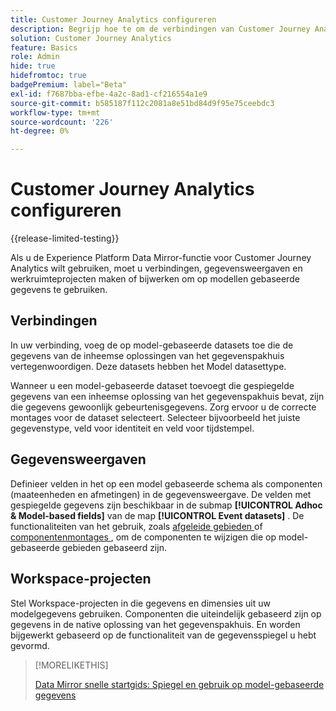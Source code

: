 ```yaml
---
title: Customer Journey Analytics configureren
description: Begrijp hoe te om de verbindingen van Customer Journey Analytics, gegevensmeningen, en projecten voor Experience Platform Data Mirror voor Customer Journey Analytics te vormen
solution: Customer Journey Analytics
feature: Basics
role: Admin
hide: true
hidefromtoc: true
badgePremium: label="Beta"
exl-id: f7687bba-efbe-4a2c-8ad1-cf216554a1e9
source-git-commit: b585187f112c2081a8e51bd84d9f95e75ceebdc3
workflow-type: tm+mt
source-wordcount: '226'
ht-degree: 0%

---
```


# Customer Journey Analytics configureren

{{release-limited-testing}}

Als u de Experience Platform Data Mirror-functie voor Customer Journey Analytics wilt gebruiken, moet u verbindingen, gegevensweergaven en werkruimteprojecten maken of bijwerken om op modellen gebaseerde gegevens te gebruiken.

## Verbindingen

In uw verbinding, voeg de op model-gebaseerde datasets toe die de gegevens van de inheemse oplossingen van het gegevenspakhuis vertegenwoordigen. Deze datasets hebben het Model datasettype.

Wanneer u een model-gebaseerde dataset toevoegt die gespiegelde gegevens van een inheemse oplossing van het gegevenspakhuis bevat, zijn die gegevens gewoonlijk gebeurtenisgegevens. Zorg ervoor u de correcte montages voor de dataset selecteert. Selecteer bijvoorbeeld het juiste gegevenstype, veld voor identiteit en veld voor tijdstempel.


## Gegevensweergaven

Definieer velden in het op een model gebaseerde schema als componenten (maateenheden en afmetingen) in de gegevensweergave. De velden met gespiegelde gegevens zijn beschikbaar in de submap **[!UICONTROL Adhoc & Model-based fields]** van de map **[!UICONTROL Event datasets]** . De functionaliteiten van het gebruik, zoals [ afgeleide gebieden ](/help/data-views/derived-fields/derived-fields.md) of [ componentenmontages ](/help/data-views/component-settings/overview.md), om de componenten te wijzigen die op model-gebaseerde gebieden gebaseerd zijn.


## Workspace-projecten

Stel Workspace-projecten in die gegevens en dimensies uit uw modelgegevens gebruiken. Componenten die uiteindelijk gebaseerd zijn op gegevens in de native oplossing van het gegevenspakhuis. En worden bijgewerkt gebaseerd op de functionaliteit van de gegevensspiegel u hebt gevormd.

>[!MORELIKETHIS]
>
>[ Data Mirror snelle startgids: Spiegel en gebruik op model-gebaseerde gegevens ](model-based.md)
>
